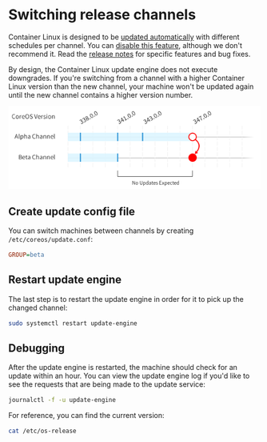 # Switching release channels

Container Linux is designed to be [updated automatically](https://coreos.com/why/#updates) with different schedules per channel. You can [disable this feature](update-strategies.md), although we don't recommend it. Read the [release notes](https://coreos.com/releases) for specific features and bug fixes.

By design, the Container Linux update engine does not execute downgrades. If you're switching from a channel with a higher Container Linux version than the new channel, your machine won't be updated again until the new channel contains a higher version number.

![Update Timeline](img/update-timeline.png)

## Create update config file

You can switch machines between channels by creating `/etc/coreos/update.conf`:

```ini
GROUP=beta
```

## Restart update engine

The last step is to restart the update engine in order for it to pick up the changed channel:

```sh
sudo systemctl restart update-engine
```

## Debugging

After the update engine is restarted, the machine should check for an update within an hour. You can view the update engine log if you'd like to see the requests that are being made to the update service:

```sh
journalctl -f -u update-engine
```

For reference, you can find the current version:

```sh
cat /etc/os-release
```
